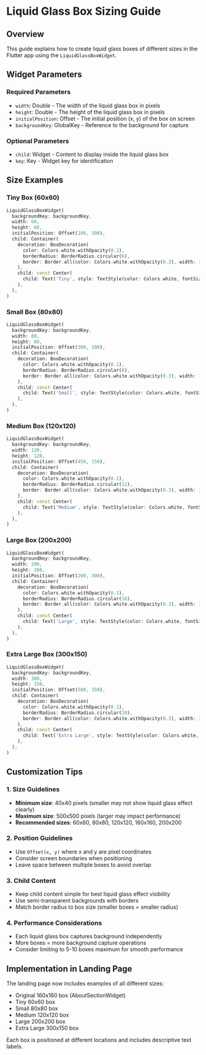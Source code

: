 # Liquid Glass Box Sizing Guide

## Overview
This guide explains how to create liquid glass boxes of different sizes in the Flutter app using the `LiquidGlassBoxWidget`.

## Widget Parameters

### Required Parameters
- `width`: Double - The width of the liquid glass box in pixels
- `height`: Double - The height of the liquid glass box in pixels  
- `initialPosition`: Offset - The initial position (x, y) of the box on screen
- `backgroundKey`: GlobalKey - Reference to the background for capture

### Optional Parameters
- `child`: Widget - Content to display inside the liquid glass box
- `key`: Key - Widget key for identification

## Size Examples

### Tiny Box (60x60)
```dart
LiquidGlassBoxWidget(
  backgroundKey: backgroundKey,
  width: 60,
  height: 60,
  initialPosition: Offset(100, 300),
  child: Container(
    decoration: BoxDecoration(
      color: Colors.white.withOpacity(0.1),
      borderRadius: BorderRadius.circular(6),
      border: Border.all(color: Colors.white.withOpacity(0.3), width: 1),
    ),
    child: const Center(
      child: Text('Tiny', style: TextStyle(color: Colors.white, fontSize: 10)),
    ),
  ),
)
```

### Small Box (80x80)
```dart
LiquidGlassBoxWidget(
  backgroundKey: backgroundKey,
  width: 80,
  height: 80,
  initialPosition: Offset(300, 100),
  child: Container(
    decoration: BoxDecoration(
      color: Colors.white.withOpacity(0.1),
      borderRadius: BorderRadius.circular(8),
      border: Border.all(color: Colors.white.withOpacity(0.3), width: 1),
    ),
    child: const Center(
      child: Text('Small', style: TextStyle(color: Colors.white, fontSize: 12)),
    ),
  ),
)
```

### Medium Box (120x120)
```dart
LiquidGlassBoxWidget(
  backgroundKey: backgroundKey,
  width: 120,
  height: 120,
  initialPosition: Offset(450, 150),
  child: Container(
    decoration: BoxDecoration(
      color: Colors.white.withOpacity(0.1),
      borderRadius: BorderRadius.circular(12),
      border: Border.all(color: Colors.white.withOpacity(0.3), width: 1),
    ),
    child: const Center(
      child: Text('Medium', style: TextStyle(color: Colors.white, fontSize: 16)),
    ),
  ),
)
```

### Large Box (200x200)
```dart
LiquidGlassBoxWidget(
  backgroundKey: backgroundKey,
  width: 200,
  height: 200,
  initialPosition: Offset(200, 300),
  child: Container(
    decoration: BoxDecoration(
      color: Colors.white.withOpacity(0.1),
      borderRadius: BorderRadius.circular(16),
      border: Border.all(color: Colors.white.withOpacity(0.3), width: 1),
    ),
    child: const Center(
      child: Text('Large', style: TextStyle(color: Colors.white, fontSize: 20)),
    ),
  ),
)
```

### Extra Large Box (300x150)
```dart
LiquidGlassBoxWidget(
  backgroundKey: backgroundKey,
  width: 300,
  height: 150,
  initialPosition: Offset(500, 350),
  child: Container(
    decoration: BoxDecoration(
      color: Colors.white.withOpacity(0.1),
      borderRadius: BorderRadius.circular(20),
      border: Border.all(color: Colors.white.withOpacity(0.3), width: 1),
    ),
    child: const Center(
      child: Text('Extra Large', style: TextStyle(color: Colors.white, fontSize: 18)),
    ),
  ),
)
```

## Customization Tips

### 1. Size Guidelines
- **Minimum size**: 40x40 pixels (smaller may not show liquid glass effect clearly)
- **Maximum size**: 500x500 pixels (larger may impact performance)
- **Recommended sizes**: 60x60, 80x80, 120x120, 160x160, 200x200

### 2. Position Guidelines
- Use `Offset(x, y)` where x and y are pixel coordinates
- Consider screen boundaries when positioning
- Leave space between multiple boxes to avoid overlap

### 3. Child Content
- Keep child content simple for best liquid glass effect visibility
- Use semi-transparent backgrounds with borders
- Match border radius to box size (smaller boxes = smaller radius)

### 4. Performance Considerations
- Each liquid glass box captures background independently
- More boxes = more background capture operations
- Consider limiting to 5-10 boxes maximum for smooth performance

## Implementation in Landing Page

The landing page now includes examples of all different sizes:
- Original 160x160 box (AboutSectionWidget)
- Tiny 60x60 box
- Small 80x80 box  
- Medium 120x120 box
- Large 200x200 box
- Extra Large 300x150 box

Each box is positioned at different locations and includes descriptive text labels.
